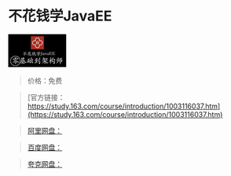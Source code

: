 # 不花钱学JavaEE

![img](../../../assets/study163/free/6631487779141156727.jpg)

> 价格：免费

> [官方链接：https://study.163.com/course/introduction/1003116037.htm](https://study.163.com/course/introduction/1003116037.htm)

> [阿里网盘：]()

> [百度网盘：]()

> [夸克网盘：]()
